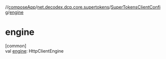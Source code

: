 //[composeApp](../../../index.md)/[net.decodex.dcp.core.supertokens](../index.md)/[SuperTokensClientConfig](index.md)/[engine](engine.md)

# engine

[common]\
val [engine](engine.md): HttpClientEngine
